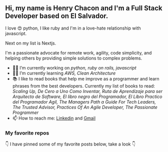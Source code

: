 ## Hi, my name is Henry Chacon and I'm a Full Stack Developer based on El Salvador.


I love 😍 python, I like ruby and I'm in a love-hate relationship with javascript.

Next on my list is Nextjs.

I'm a passionate advocate for remote work, agility, code simplicity, and helping others by providing simple solutions to complex problems.

- 🧑‍💻 I’m currently working on *python, ruby on rails, javascript*
- 👨‍💻 I’m currently learning *AWS, Clean Architecture*
- 📚 I like to read books that help me improve as a programmer and learn phrases from the best developers. Currently my list of books to read: *Scaling Up, De Cero a Uno Como Inventar, Ruta de Aprendizaje para ser Arquitecto de Software, El libro negro del Programador, El Libro Practico del Programador Agil, The Managers Path a Guide For Tech Leaders, The Trusted Advisor, Practices Of An Agile Developer, The Passionate Programmer*
- 📫 How to reach me: [Linkedin](https://www.linkedin.com/in/henry-chacon-a364a5133) and [Gmail](https://www.henrychaconrm@gmail.com)

### My favorite repos

👇 I have pinned some of my favorite posts below, take a look 👇
